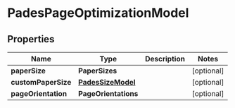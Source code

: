 

# PadesPageOptimizationModel


## Properties

| Name | Type | Description | Notes |
|------------ | ------------- | ------------- | -------------|
|**paperSize** | **PaperSizes** |  |  [optional] |
|**customPaperSize** | [**PadesSizeModel**](PadesSizeModel.md) |  |  [optional] |
|**pageOrientation** | **PageOrientations** |  |  [optional] |



